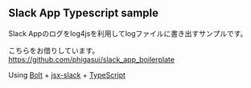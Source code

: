 ## Slack App Typescript sample

Slack Appのログをlog4jsを利用してlogファイルに書き出すサンプルです。

こちらをお借りしています。
https://github.com/phigasui/slack_app_boilerplate

Using [Bolt](https://github.com/SlackAPI/bolt) + [jsx-slack](https://github.com/speee/jsx-slack) + [TypeScript](https://github.com/microsoft/TypeScript)
